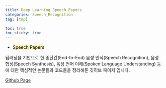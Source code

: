 ```yaml
---
title: Deep Learning Speech Papers
categories: Speech_Recognition
tag: [tmp]

toc: true
toc_sticky: true
---
```


- <mark style='background-color: #fff5b1'> Speech Papers </mark>

딥러닝을 기반으로 한 종단간(End-to-End) 음성 인식(Speech Recognition), 음성 합성(Speech Synthesis), 음성 언어 이해(Spoken Language Understanding) 등에 대한 핵심적인 논문들과 코드들을 정리해둔 깃허브 페이지 입니다.

[Github Page](https://github.com/SeunghyunSEO/awesome_speech_papers)

